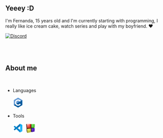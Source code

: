 ## Yeeey  :D

I'm Fernanda, 15 years old and I'm currently starting with programming, I really like ice cream cake, watch series and play with my boyfriend. :heart:
<BR>
  
[![Discord](https://img.shields.io/static/v1?label=Discord&message=Liz%235555&color=6bdcff&logoColor=ffffff&style=for-the-badge&logo=discord)](https://discord.com/users/422532238169604107)
<BR><BR><BR><BR>
 ## About me
 <BR>

* Languages
  
    [![C](icons/c.png)]()
   
* Tools
   
   [![VsCode](icons/vscode.png)]()
   [![CodeBlocks](icons/codeblocks.png)]()
  
